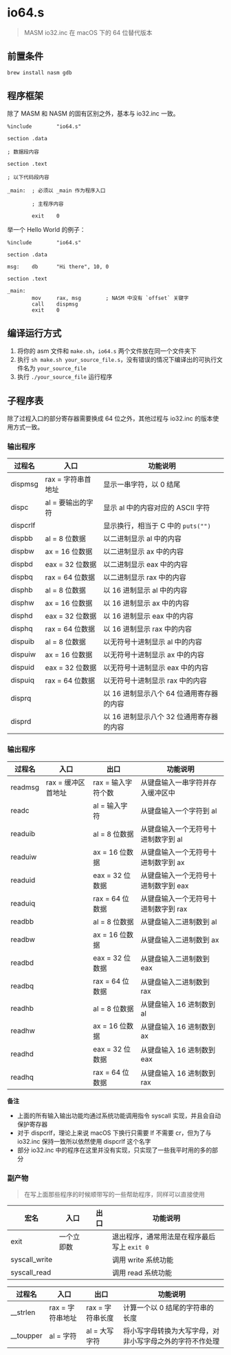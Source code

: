 # io64.s
> MASM io32.inc 在 macOS 下的 64 位替代版本

## 前置条件

```bash
brew install nasm gdb
```

## 程序框架

除了 MASM 和 NASM 的固有区别之外，基本与 io32.inc 一致。

```assembly
%include        "io64.s"

section .data

; 数据段内容

section .text

; 以下代码段内容

_main:  ; 必须以 _main 作为程序入口
        
        ; 主程序内容

        exit    0
```

举一个 Hello World 的例子：

```assembly
%include        "io64.s"

section .data

msg:    db      "Hi there", 10, 0

section .text

_main:
        mov     rax, msg        ; NASM 中没有 `offset` 关键字
        call    dispmsg
        exit    0
```

## 编译运行方式

1. 将你的 asm 文件和 `make.sh`，`io64.s` 两个文件放在同一个文件夹下
2. 执行 `sh make.sh your_source_file.s`，没有错误的情况下编译出的可执行文件名为 `your_source_file`
3. 执行 `./your_source_file` 运行程序

## 子程序表

除了过程入口的部分寄存器需要换成 64 位之外，其他过程与 io32.inc 的版本使用方式一致。

### 输出程序

| 过程名 | 入口 | 功能说明 |
|---------|-----|---------|
| dispmsg | rax = 字符串首地址 | 显示一串字符，以 0 结尾 |
| dispc | al = 要输出的字符 | 显示 al 中的内容对应的 ASCII 字符 |
| dispcrlf | | 显示换行，相当于 C 中的 `puts("")` |
| dispbb | al = 8 位数据 | 以二进制显示 al 中的内容 |
| dispbw | ax = 16 位数据 | 以二进制显示 ax 中的内容 |
| dispbd | eax = 32 位数据 | 以二进制显示 eax 中的内容 |
| dispbq | rax = 64 位数据 | 以二进制显示 rax 中的内容 |
| disphb | al = 8 位数据 | 以 16 进制显示 al 中的内容 |
| disphw | ax = 16 位数据 | 以 16 进制显示 ax 中的内容 |
| disphd | eax = 32 位数据 | 以 16 进制显示 eax 中的内容 |
| disphq | rax = 64 位数据 | 以 16 进制显示 rax 中的内容 |
| dispuib | al = 8 位数据 | 以无符号十进制显示 al 中的内容 |
| dispuiw | ax = 16 位数据 | 以无符号十进制显示 ax 中的内容 |
| dispuid | eax = 32 位数据 | 以无符号十进制显示 eax 中的内容 |
| dispuiq | rax = 64 位数据 | 以无符号十进制显示 rax 中的内容 |
| disprq | | 以 16 进制显示八个 64 位通用寄存器的内容 |
| disprd | | 以 16 进制显示八个 32 位通用寄存器的内容 |

### 输出程序

| 过程名 | 入口 | 出口 | 功能说明 |
|--------|-----|------|---------|
| readmsg | rax = 缓冲区首地址 | rax = 输入字符个数 | 从键盘输入一串字符并存入缓冲区中 |
| readc | | al = 输入字符 | 从键盘输入一个字符到 al |
| readuib | | al = 8 位数据 | 从键盘输入一个无符号十进制数字到 al |
| readuiw | | ax = 16 位数据 | 从键盘输入一个无符号十进制数字到 ax |
| readuid | | eax = 32 位数据 | 从键盘输入一个无符号十进制数字到 eax |
| readuiq | | rax = 64 位数据 | 从键盘输入一个无符号十进制数字到 rax |
| readbb | | al = 8 位数据 | 从键盘输入二进制数到 al |
| readbw | | ax = 16 位数据 | 从键盘输入二进制数到 ax |
| readbd | | eax = 32 位数据 | 从键盘输入二进制数到 eax |
| readbq | | rax = 64 位数据 | 从键盘输入二进制数到 rax |
| readhb | | al = 8 位数据 | 从键盘输入 16 进制数到 al |
| readhw | | ax = 16 位数据 | 从键盘输入 16 进制数到 ax |
| readhd | | eax = 32 位数据 | 从键盘输入 16 进制数到 eax |
| readhq | | rax = 64 位数据 | 从键盘输入 16 进制数到 rax |

**备注**
- 上面的所有输入输出功能均通过系统功能调用指令 syscall 实现，并且会自动保护寄存器
- 对于 dispcrlf，理论上来说 macOS 下换行只需要 lf 不需要 cr，但为了与 io32.inc 保持一致所以依然使用 dispcrlf 这个名字
- 部分 io32.inc 中的程序在这里并没有实现，只实现了一些我平时用的多的部分

### 副产物

> 在写上面那些程序的时候顺带写的一些帮助程序，同样可以直接使用

| 宏名 | 入口 | 出口 | 功能说明 |
|----|-----|-----|---------|
| exit | 一个立即数 | | 退出程序，通常用法是在程序最后写上 `exit 0` |
| syscall_write | | | 调用 write 系统功能 |
| syscall_read | | | 调用 read 系统功能 |

| 过程名 | 入口 | 出口 | 功能说明 |
|---------|-----|-----|---------|
| __strlen | rax = 字符串地址 | rax = 字符串长度 | 计算一个以 0 结尾的字符串的长度 |
| __toupper | al = 字符 | al = 大写字符 | 将小写字母转换为大写字母，对非小写字母之外的字符不作处理 |
